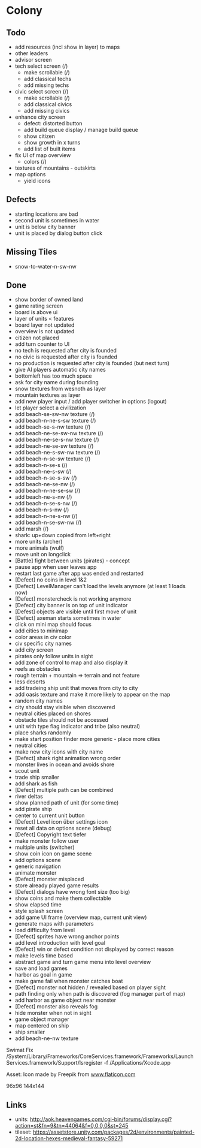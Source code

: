 # Colony

## Todo
- add resources (incl show in layer) to maps
- other leaders
- advisor screen
- tech select screen (/)
    - make scrollable (/)
    - add classical techs
    - add missing techs
- civic select screen (/)
    - make scrollable (/)
    - add classical civics
    - add missing civics
- enhance city screen
    - defect: distorted button
    - add build queue display / manage build queue
    - show citizen
    - show growth in x turns
    - add list of built items
- fix UI of map overview
    - colors (/)
- textures of mountains - outskirts
- map options
    - yield icons

## Defects
- starting locations are bad
- second unit is sometimes in water
- unit is below city banner
- unit is placed by dialog button click

## Missing Tiles
- snow-to-water-n-sw-nw

## Done
- show border of owned land
- game rating screen
- board is above ui
- layer of units < features
- board layer not updated
- overview is not updated
- citizen not placed
- add turn counter to UI
- no tech is requested after city is founded
- no civic is requested after city is founded
- no production is requested after city is founded (but next turn)
- give AI players automatic city names
- bottomleft has too much space
- ask for city name during founding
- snow textures from wesnoth as layer
- mountain textures as layer
- add new player input / add player switcher in options (logout)
- let player select a civilization
- add beach-se-sw-nw texture (/)
- add beach-n-ne-s-sw texture (/)
- add beach-se-s-nw texture (/)
- add beach-ne-se-sw-nw texture (/)
- add beach-ne-se-s-nw texture (/)
- add beach-ne-se-sw texture (/)
- add beach-ne-s-sw-nw texture (/)
- add beach-n-se-sw texture (/)
- add beach-n-se-s (/)
- add beach-ne-s-sw (/)
- add beach-n-se-s-sw (/)
- add beach-ne-se-nw (/)
- add beach-n-ne-se-sw (/)
- add beach-ne-s-nw (/)
- add beach-n-se-s-nw (/)
- add beach-n-s-nw (/)
- add beach-n-ne-s-nw (/)
- add beach-n-se-sw-nw (/)
- add marsh (/) 
- shark: up+down copied from left+right
- more units (archer)
- more animals (wulf)
- move unit on longclick
- [Battle] fight between units (pirates) - concept
- pause app when user leaves app
- restart last game after app was ended and restarted
- [Defect] no coins in level 1&2
- [Defect] LevelManager can't load the levels anymore (at least 1 loads now)
- [Defect] monstercheck is not working anymore
- [Defect] city banner is on top of unit indicator
- [Defest] objects are visible until first move of unit
- [Defect] axeman starts sometimes in water
- click on mini map should focus
- add cities to minimap
- color areas in civ color
- civ specific city names
- add city screen
- pirates only follow units in sight
- add zone of control to map and also display it
- reefs as obstacles
- rough terrain + mountain => terrain and not feature
- less deserts
- add tradeing ship unit that moves from city to city
- add oasis texture and make it more likely to appear on the map
- random city names
- city should stay visible when discovered
- neutral cities placed on shores
- obstacle tiles should not be accessed
- unit with type flag indicator and tribe (also neutral)
- place sharks randomly
- make start position finder more generic - place more cities
- neutral cities
- make new city icons with city name
- [Defect] shark right animation wrong order  
- monster lives in ocean and avoids shore
- scout unit
- trade ship smaller
- add shark as fish
- [Defect] multiple path can be combined
- river deltas
- show planned path of unit (for some time)
- add pirate ship 
- center to current unit button
- [Defect] Level icon über settings icon
- reset all data on options scene (debug)
- [Defect] Copyright text tiefer
- make monster follow user
- multiple units (switcher)
- show coin icon on game scene
- add options scene
- generic navigation
- animate monster
- [Defect] monster misplaced
- store already played game results
- [Defect] dialogs have wrong font size (too big)
- show coins and make them collectable
- show elapsed time
- style splash screen
- add game UI frame (overview map, current unit view)
- generate maps with parameters
- load difficulty from level 
- [Defect] sprites have wrong anchor points
- add level introduction with level goal
- [Defect] win or defect condition not displayed by correct reason
- make levels time based
- abstract game and turn game menu into level overview
- save and load games
- harbor as goal in game
- make game fail when monster catches boat
- [Defect] monster not hidden / revealed based on player sight
- path finding only when path is discovered (fog manager part of map)
- add harbor as game object near monster
- [Defect] monster also reveals fog
- hide monster when not in sight
- game object manager
- map centered on ship
- ship smaller
- add beach-ne-nw texture


Swimat Fix
/System/Library/Frameworks/CoreServices.framework/Frameworks/LaunchServices.framework/Support/lsregister -f /Applications/Xcode.app



Asset:
Icon made by Freepik from www.flaticon.com

96x96
144x144

## Links
- units: http://aok.heavengames.com/cgi-bin/forums/display.cgi?action=st&fn=9&tn=44064&f=0,0,0,0&st=245
- tileset: https://assetstore.unity.com/packages/2d/environments/painted-2d-location-hexes-medieval-fantasy-59271
